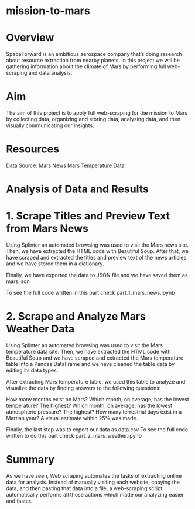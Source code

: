 # mission-to-mars

# Overview
SpaceForward is an ambitious aerospace company that’s doing research about resource extraction from nearby planets. In this project we will be gathering information about the climate of Mars by performing full web-scraping and data analysis.

# Aim
The aim of this project is to apply full web-scraping for the mission to Mars by collecting data, organizing and storing data, analyzing data, and then visually communicating our insights.

# Resources
Data Source:
[Mars News](https://static.bc-edx.com/data/web/mars_news/index.html)
[Mars Temperature Data](https://static.bc-edx.com/data/web/mars_facts/temperature.html)

# Analysis of Data and Results
# 1. Scrape Titles and Preview Text from Mars News

Using Splinter an automated browsing was used to visit the Mars news site. Then, we have extracted the HTML code with Beautiful Soup. After that, we have scraped and extracted the titles and preview text of the news articles and we have stored them in a dictionary.

Finally, we have exported the data to JSON file and we have saved them as mars.json


To see the full code written in this part check part_1_mars_news.ipynb

# 2. Scrape and Analyze Mars Weather Data
Using Splinter an automated browsing was used to visit the Mars temperature data site. Then, we have extracted the HTML code with Beautiful Soup and we have scraped and extracted the Mars temperature table into a Pandas DataFrame and we have cleaned the table data by editing its data types.

After extracting Mars temperature table, we used this table to analyze and visualize the data by finding answers to the following questions:

How many months exist on Mars?
Which month, on average, has the lowest temperature? The highest?
Which month, on average, has the lowest atmospheric pressure? The highest?
How many terrestrial days exist in a Martian year? A visual estimate within 25% was made.

Finally, the last step was to export our data as data.csv
To see the full code written to do this part check part_2_mars_weather.ipynb


# Summary
As we have seen, Web scraping automates the tasks of extracting online data for analysis. Instead of manually visiting each website, copying the data, and then pasting that data into a file, a web-scraping script automatically performs all those actions which made our analyzing easier and faster.
